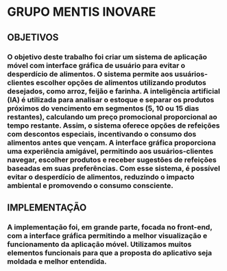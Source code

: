 # GRUPO MENTIS INOVARE
## OBJETIVOS
### O objetivo deste trabalho foi criar um sistema de aplicação móvel com interface gráfica de usuário para evitar o desperdício de alimentos. O sistema permite aos usuários-clientes escolher opções de alimentos utilizando produtos desejados, como arroz, feijão e farinha. A inteligência artificial (IA) é utilizada para analisar o estoque e separar os produtos próximos do vencimento em segmentos (5, 10 ou 15 dias restantes), calculando um preço promocional proporcional ao tempo restante. Assim, o sistema oferece opções de refeições com descontos especiais, incentivando o consumo dos alimentos antes que vençam. A interface gráfica proporciona uma experiência amigável, permitindo aos usuários-clientes navegar, escolher produtos e receber sugestões de refeições baseadas em suas preferências. Com esse sistema, é possível evitar o desperdício de alimentos, reduzindo o impacto ambiental e promovendo o consumo consciente.
## IMPLEMENTAÇÃO
### A implementação foi, em grande parte, focada no front-end, com a interface gráfica permitindo a melhor visualização e funcionamento da aplicação móvel. Utilizamos muitos elementos funcionais para que a proposta do aplicativo seja moldada e melhor entendida.
